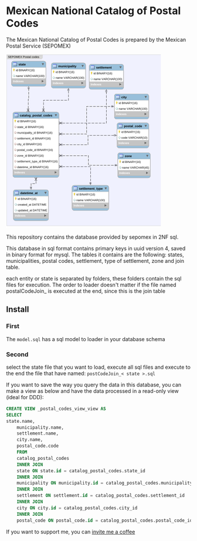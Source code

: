 Mexican National Catalog of Postal Codes
======

The Mexican National Catalog of Postal Codes is prepared by the Mexican Postal Service (SEPOMEX)

![alt tag](img/diagram.png)

This repository contains the database provided by sepomex in 2NF sql.

This database in sql format contains primary keys in uuid version 4, saved in binary format for mysql. The tables it contains are the following: states, municipalities, postal codes, settlement, type of settlement, zone and join table. 

each entity or state is separated by folders, these folders contain the sql files for execution. The order to loader doesn't matter if the file named postalCodeJoin_ is executed at the end, since this is the join table


## Install

### First
The `model.sql` has a sql model to loader in your database schema

### Second
select the state file that you want to load, execute all sql files and execute to the end the file that have named: `postCodeJoin_< state >.sql`

If you want to save the way you query the data in this database, you can make a view as below and have the data processed in a read-only view (ideal for DDD):

```sql
CREATE VIEW _postal_codes_view_view AS
SELECT 
state.name,
    municipality.name,
    settlement.name,
    city.name,
    postal_code.code
    FROM
    catalog_postal_codes
    INNER JOIN
    state ON state.id = catalog_postal_codes.state_id
    INNER JOIN
    municipality ON municipality.id = catalog_postal_codes.municipality_id
    INNER JOIN
    settlement ON settlement.id = catalog_postal_codes.settlement_id
    INNER JOIN
    city ON city.id = catalog_postal_codes.city_id
    INNER JOIN
    postal_code ON postal_code.id = catalog_postal_codes.postal_code_id
```



If you want to support me, you can [invite me a coffee]

[invite me a  coffee]:<https://www.buymeacoffee.com/uetiko>
